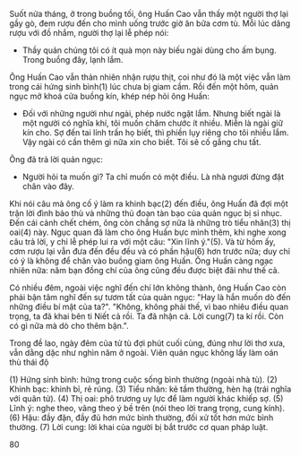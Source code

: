 Suốt nửa tháng, ở trong buồng tối, ông Huấn Cao vẫn thấy một người thợ lại gầy gò, đem rượu đến cho mình uống trước giờ ăn bữa cơm tù. Mỗi lúc dâng rượu với đồ nhắm, người thợ lại lễ phép nói:

- Thầy quản chúng tôi có ít quà mọn này biếu ngài dùng cho ấm bụng. Trong buồng đây, lạnh lắm.

Ông Huấn Cao vẫn thản nhiên nhận rượu thịt, coi như đó là một việc vẫn làm trong cái hứng sinh bình(1) lúc chưa bị giam cầm. Rồi đến một hôm, quản ngục mở khoá cửa buồng kín, khép nép hỏi ông Huấn:

- Đối với những người như ngài, phép nước ngặt lắm. Nhưng biết ngài là một người có nghĩa khí, tôi muốn chăm chước ít nhiều. Miễn là ngài giữ kín cho. Sợ đến tai lính trấn họ biết, thì phiền lụy riêng cho tôi nhiều lắm. Vậy ngài có cần thêm gì nữa xin cho biết. Tôi sẽ cố gắng chu tất.

Ông đã trả lời quản ngục:

- Người hỏi ta muốn gì? Ta chỉ muốn có một điều. Là nhà ngươi đừng đặt chân vào đây.

Khi nói câu mà ông cố ý làm ra khinh bạc(2) đến điều, ông Huấn đã đợi một trận lời đình bảo thù và những thủ đoạn tàn bạo của quản ngục bị sỉ nhục. Đến cái cảnh chết chém, ông còn chẳng sợ nữa là những trò tiểu nhân(3) thị oai(4) này. Ngục quan đã làm cho ông Huấn bực mình thêm, khi nghe xong câu trả lời, y chỉ lễ phép lui ra với một câu: "Xin lĩnh ý."(5). Và từ hôm ấy, cơm rượu lại vẫn đưa đến đều đều và có phần hậu(6) hơn trước nữa; duy chỉ có ý là không để chân vào buồng giam ông Huấn. Ông Huấn càng ngạc nhiên nữa: năm bạn đồng chí của ông cũng đều được biệt đãi như thế cả.

Có nhiều đêm, ngoài việc nghĩ đến chí lớn không thành, ông Huấn Cao còn phải bận tâm nghĩ đến sự tươm tất của quản ngục: "Hay là hắn muốn dò đến những điều bí mật của ta?". "Không, không phải thế, vì bao nhiêu điều quan trọng, ta đã khai bên ti Niết cả rồi. Ta đã nhận cả. Lời cung(7) ta kí rồi. Còn có gì nữa mà dò cho thêm bận.".

Trong đề lao, ngày đêm của tử tù đợi phút cuối cùng, đúng như lời thơ xưa, vẫn dằng dặc như nghìn năm ở ngoài. Viên quản ngục không lấy làm oán thù thái độ

(1) Hứng sinh bình: hứng trong cuộc sống bình thường (ngoài nhà tù).
(2) Khinh bạc: khinh bỉ, rẻ rúng.
(3) Tiểu nhân: kẻ tầm thường, hèn hạ (trái nghĩa với quân tử).
(4) Thị oai: phô trương uy lực để làm người khác khiếp sợ.
(5) Lĩnh ý: nghe theo, vâng theo ý bề trên (nói theo lời trang trọng, cung kính).
(6) Hậu: đầy đặn, đầy đủ hơn mức bình thường, đối xử tốt hơn mức bình thường.
(7) Lời cung: lời khai của người bị bắt trước cơ quan pháp luật.

80